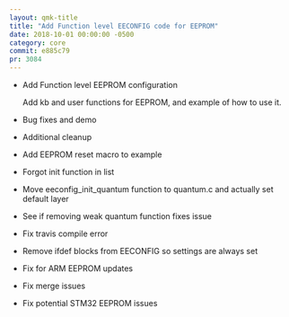 ```yaml
---
layout: qmk-title
title: "Add Function level EECONFIG code for EEPROM"
date: 2018-10-01 00:00:00 -0500
category: core
commit: e885c79
pr: 3084
---
```

* Add Function level EEPROM configuration

  Add kb and user functions for EEPROM, and example of how to use it.

* Bug fixes and demo

* Additional cleanup

* Add EEPROM reset macro to example

* Forgot init function in list

* Move eeconfig_init_quantum function to quantum.c and actually set default layer

* See if removing weak quantum function fixes issue

* Fix travis compile error

* Remove ifdef blocks from EECONFIG so settings are always set

* Fix for ARM EEPROM updates

* Fix merge issues

* Fix potential STM32 EEPROM issues
